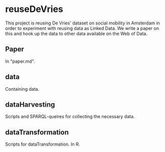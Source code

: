 # reuseDeVries

This project is reusing De Vries' dataset on social mobility in Amsterdam in order to experiment with reusing data as Linked Data. We write a paper on this and hook up the data to other data available on the Web of Data.

## Paper
In "paper.md".

## data
Containing data.

## dataHarvesting
Scripts and SPARQL-queires for collecting the necessary data.

## dataTransformation
Scripts for dataTransformation. In R.
